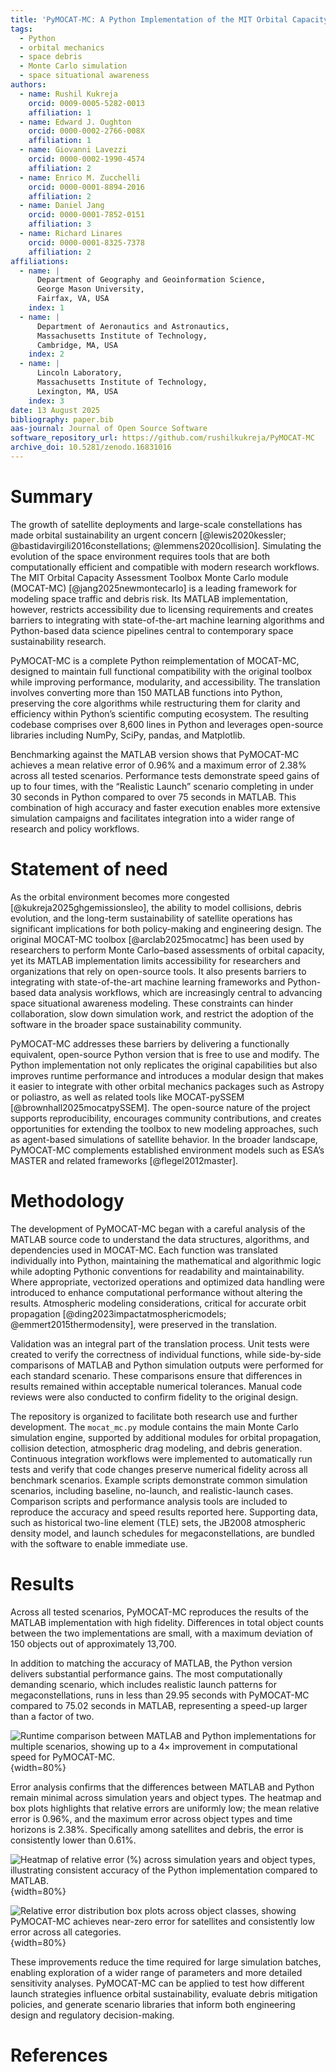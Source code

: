 ```yaml
---
title: 'PyMOCAT-MC: A Python Implementation of the MIT Orbital Capacity Assessment Toolbox Monte Carlo Module'
tags:
  - Python
  - orbital mechanics
  - space debris
  - Monte Carlo simulation
  - space situational awareness
authors:
  - name: Rushil Kukreja
    orcid: 0009-0005-5282-0013
    affiliation: 1
  - name: Edward J. Oughton
    orcid: 0000-0002-2766-008X
    affiliation: 1
  - name: Giovanni Lavezzi
    orcid: 0000-0002-1990-4574
    affiliation: 2
  - name: Enrico M. Zucchelli
    orcid: 0000-0001-8894-2016
    affiliation: 2
  - name: Daniel Jang
    orcid: 0000-0001-7852-0151
    affiliation: 3
  - name: Richard Linares
    orcid: 0000-0001-8325-7378
    affiliation: 2
affiliations:
  - name: |
      Department of Geography and Geoinformation Science,
      George Mason University,
      Fairfax, VA, USA
    index: 1
  - name: |
      Department of Aeronautics and Astronautics,
      Massachusetts Institute of Technology,
      Cambridge, MA, USA
    index: 2
  - name: |
      Lincoln Laboratory,
      Massachusetts Institute of Technology,
      Lexington, MA, USA
    index: 3
date: 13 August 2025
bibliography: paper.bib
aas-journal: Journal of Open Source Software
software_repository_url: https://github.com/rushilkukreja/PyMOCAT-MC
archive_doi: 10.5281/zenodo.16831016
---
```


# Summary

The growth of satellite deployments and large-scale constellations has made orbital sustainability an urgent concern [@lewis2020kessler; @bastidavirgili2016constellations; @lemmens2020collision]. Simulating the evolution of the space environment requires tools that are both computationally efficient and compatible with modern research workflows. The MIT Orbital Capacity Assessment Toolbox Monte Carlo module (MOCAT-MC) [@jang2025newmontecarlo] is a leading framework for modeling space traffic and debris risk. Its MATLAB implementation, however, restricts accessibility due to licensing requirements and creates barriers to integrating with state-of-the-art machine learning algorithms and Python-based data science pipelines central to contemporary space sustainability research.

PyMOCAT-MC is a complete Python reimplementation of MOCAT-MC, designed to maintain full functional compatibility with the original toolbox while improving performance, modularity, and accessibility. The translation involves converting more than 150 MATLAB functions into Python, preserving the core algorithms while restructuring them for clarity and efficiency within Python’s scientific computing ecosystem. The resulting codebase comprises over 8,600 lines in Python and leverages open-source libraries including NumPy, SciPy, pandas, and Matplotlib.

Benchmarking against the MATLAB version shows that PyMOCAT-MC achieves a mean relative error of 0.96% and a maximum error of 2.38% across all tested scenarios. Performance tests demonstrate speed gains of up to four times, with the “Realistic Launch” scenario completing in under 30 seconds in Python compared to over 75 seconds in MATLAB. This combination of high accuracy and faster execution enables more extensive simulation campaigns and facilitates integration into a wider range of research and policy workflows.

# Statement of need

As the orbital environment becomes more congested [@kukreja2025ghgemissionsleo], the ability to model collisions, debris evolution, and the long-term sustainability of satellite operations has significant implications for both policy-making and engineering design. The original MOCAT-MC toolbox [@arclab2025mocatmc] has been used by researchers to perform Monte Carlo–based assessments of orbital capacity, yet its MATLAB implementation limits accessibility for researchers and organizations that rely on open-source tools. It also presents barriers to integrating with state-of-the-art machine learning frameworks and Python-based data analysis workflows, which are increasingly central to advancing space situational awareness modeling. These constraints can hinder collaboration, slow down simulation work, and restrict the adoption of the software in the broader space sustainability community.

PyMOCAT-MC addresses these barriers by delivering a functionally equivalent, open-source Python version that is free to use and modify. The Python implementation not only replicates the original capabilities but also improves runtime performance and introduces a modular design that makes it easier to integrate with other orbital mechanics packages such as Astropy or poliastro, as well as related tools like MOCAT-pySSEM [@brownhall2025mocatpySSEM]. The open-source nature of the project supports reproducibility, encourages community contributions, and creates opportunities for extending the toolbox to new modeling approaches, such as agent-based simulations of satellite behavior. In the broader landscape, PyMOCAT-MC complements established environment models such as ESA’s MASTER and related frameworks [@flegel2012master].

# Methodology

The development of PyMOCAT-MC began with a careful analysis of the MATLAB source code to understand the data structures, algorithms, and dependencies used in MOCAT-MC. Each function was translated individually into Python, maintaining the mathematical and algorithmic logic while adopting Pythonic conventions for readability and maintainability. Where appropriate, vectorized operations and optimized data handling were introduced to enhance computational performance without altering the results. Atmospheric modeling considerations, critical for accurate orbit propagation [@ding2023impactatmosphericmodels; @emmert2015thermodensity], were preserved in the translation.

Validation was an integral part of the translation process. Unit tests were created to verify the correctness of individual functions, while side-by-side comparisons of MATLAB and Python simulation outputs were performed for each standard scenario. These comparisons ensure that differences in results remained within acceptable numerical tolerances. Manual code reviews were also conducted to confirm fidelity to the original design.

The repository is organized to facilitate both research use and further development. The `mocat_mc.py` module contains the main Monte Carlo simulation engine, supported by additional modules for orbital propagation, collision detection, atmospheric drag modeling, and debris generation. Continuous integration workflows were implemented to automatically run tests and verify that code changes preserve numerical fidelity across all benchmark scenarios. Example scripts demonstrate common simulation scenarios, including baseline, no-launch, and realistic-launch cases. Comparison scripts and performance analysis tools are included to reproduce the accuracy and speed results reported here. Supporting data, such as historical two-line element (TLE) sets, the JB2008 atmospheric density model, and launch schedules for megaconstellations, are bundled with the software to enable immediate use.

# Results

Across all tested scenarios, PyMOCAT-MC reproduces the results of the MATLAB implementation with high fidelity. Differences in total object counts between the two implementations are small, with a maximum deviation of 150 objects out of approximately 13,700. 

In addition to matching the accuracy of MATLAB, the Python version delivers substantial performance gains. The most computationally demanding scenario, which includes realistic launch patterns for megaconstellations, runs in less than 29.95 seconds with PyMOCAT-MC compared to 75.02 seconds in MATLAB, representing a speed-up larger than a factor of two. 

![Runtime comparison between MATLAB and Python implementations for multiple scenarios, showing up to a 4× improvement in computational speed for PyMOCAT-MC.](figures/execution_time_comparison.png){width=80%}

Error analysis confirms that the differences between MATLAB and Python remain minimal across simulation years and object types. The heatmap and box plots highlights that relative errors are uniformly low; the mean relative error is 0.96%, and the maximum error across object types and time horizons is 2.38%. Specifically among satellites and debris, the error is consistently lower than 0.61%.

![Heatmap of relative error (%) across simulation years and object types, illustrating consistent accuracy of the Python implementation compared to MATLAB.](figures/object_type_percentage_heatmap.png){width=80%}

![Relative error distribution box plots across object classes, showing PyMOCAT-MC achieves near-zero error for satellites and consistently low error across all categories.](figures/error_box_plots.png){width=80%}

These improvements reduce the time required for large simulation batches, enabling exploration of a wider range of parameters and more detailed sensitivity analyses. PyMOCAT-MC can be applied to test how different launch strategies influence orbital sustainability, evaluate debris mitigation policies, and generate scenario libraries that inform both engineering design and regulatory decision-making.

# References
